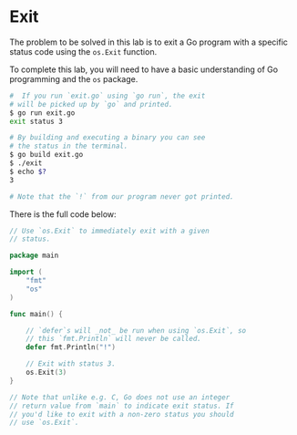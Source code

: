 # Exit

The problem to be solved in this lab is to exit a Go program with a specific status code using the `os.Exit` function.

To complete this lab, you will need to have a basic understanding of Go programming and the `os` package.

```sh
#  If you run `exit.go` using `go run`, the exit
# will be picked up by `go` and printed.
$ go run exit.go
exit status 3

# By building and executing a binary you can see
# the status in the terminal.
$ go build exit.go
$ ./exit
$ echo $?
3

# Note that the `!` from our program never got printed.
```

There is the full code below:

```go
// Use `os.Exit` to immediately exit with a given
// status.

package main

import (
	"fmt"
	"os"
)

func main() {

	// `defer`s will _not_ be run when using `os.Exit`, so
	// this `fmt.Println` will never be called.
	defer fmt.Println("!")

	// Exit with status 3.
	os.Exit(3)
}

// Note that unlike e.g. C, Go does not use an integer
// return value from `main` to indicate exit status. If
// you'd like to exit with a non-zero status you should
// use `os.Exit`.

```
